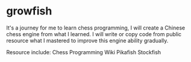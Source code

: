 # growfish

It's a journey for me to learn chess programming, I will create a Chinese chess engine from what I learned.
I will write or copy code from public resource what I mastered to improve this engine ability gradually.

Resource include:
    Chess Programming Wiki
    Pikafish
    Stockfish